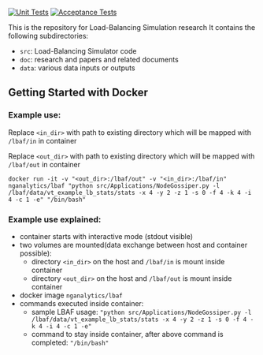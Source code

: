 [![Unit Tests](https://github.com/DARMA-tasking/LB-analysis-framework/actions/workflows/unit-tests.yml/badge.svg)](https://github.com/DARMA-tasking/LB-analysis-framework/actions/workflows/unit-tests.yml)
[![Acceptance Tests](https://github.com/DARMA-tasking/LB-analysis-framework/actions/workflows/acceptance-tests.yml/badge.svg)](https://github.com/DARMA-tasking/LB-analysis-framework/actions/workflows/acceptance-tests.yml)

This is the repository for Load-Balancing Simulation research
It contains the following subdirectories:
* `src`: Load-Balancing Simulator code
* `doc`: research and papers and related documents
* `data`: various data inputs or outputs

## Getting Started with Docker
### Example use:

Replace `<in_dir>` with path to existing directory which will be mapped with `/lbaf/in` in container

Replace `<out_dir>` with path to existing directory which will be mapped with `/lbaf/out` in container
```shell
docker run -it -v "<out_dir>:/lbaf/out" -v "<in_dir>:/lbaf/in" nganalytics/lbaf "python src/Applications/NodeGossiper.py -l /lbaf/data/vt_example_lb_stats/stats -x 4 -y 2 -z 1 -s 0 -f 4 -k 4 -i 4 -c 1 -e" "/bin/bash"
```
### Example use explained:
- container starts with interactive mode (stdout visible)
- two volumes are mounted(data exchange between host and container possible):
  - directory `<in_dir>` on the host and `/lbaf/in` is mount inside container
  - directory `<out_dir>` on the host and `/lbaf/out` is mount inside container
- docker image `nganalytics/lbaf`
- commands executed inside container:
  - sample LBAF usage:
    ```"python src/Applications/NodeGossiper.py -l /lbaf/data/vt_example_lb_stats/stats -x 4 -y 2 -z 1 -s 0 -f 4 -k 4 -i 4 -c 1 -e"```
  - command to stay inside container, after above command is completed:
    ```"/bin/bash"```